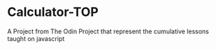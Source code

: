 # Calculator-TOP
A Project from The Odin Project  that represent the cumulative lessons taught on javascript
